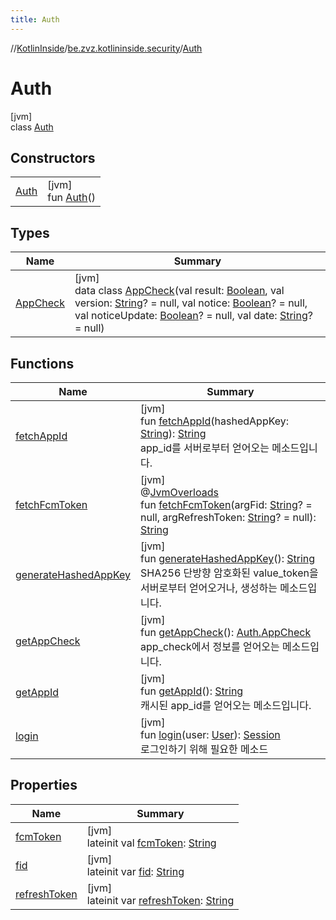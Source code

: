 ```yaml
---
title: Auth
---
```

//[KotlinInside](../../../index.html)/[be.zvz.kotlininside.security](../index.html)/[Auth](index.html)



# Auth



[jvm]\
class [Auth](index.html)



## Constructors


| | |
|---|---|
| [Auth](-auth.html) | [jvm]<br>fun [Auth](-auth.html)() |


## Types


| Name | Summary |
|---|---|
| [AppCheck](-app-check/index.html) | [jvm]<br>data class [AppCheck](-app-check/index.html)(val result: [Boolean](https://kotlinlang.org/api/latest/jvm/stdlib/kotlin/-boolean/index.html), val version: [String](https://kotlinlang.org/api/latest/jvm/stdlib/kotlin/-string/index.html)? = null, val notice: [Boolean](https://kotlinlang.org/api/latest/jvm/stdlib/kotlin/-boolean/index.html)? = null, val noticeUpdate: [Boolean](https://kotlinlang.org/api/latest/jvm/stdlib/kotlin/-boolean/index.html)? = null, val date: [String](https://kotlinlang.org/api/latest/jvm/stdlib/kotlin/-string/index.html)? = null) |


## Functions


| Name | Summary |
|---|---|
| [fetchAppId](fetch-app-id.html) | [jvm]<br>fun [fetchAppId](fetch-app-id.html)(hashedAppKey: [String](https://kotlinlang.org/api/latest/jvm/stdlib/kotlin/-string/index.html)): [String](https://kotlinlang.org/api/latest/jvm/stdlib/kotlin/-string/index.html)<br>app_id를 서버로부터 얻어오는 메소드입니다. |
| [fetchFcmToken](fetch-fcm-token.html) | [jvm]<br>@[JvmOverloads](https://kotlinlang.org/api/latest/jvm/stdlib/kotlin.jvm/-jvm-overloads/index.html)<br>fun [fetchFcmToken](fetch-fcm-token.html)(argFid: [String](https://kotlinlang.org/api/latest/jvm/stdlib/kotlin/-string/index.html)? = null, argRefreshToken: [String](https://kotlinlang.org/api/latest/jvm/stdlib/kotlin/-string/index.html)? = null): [String](https://kotlinlang.org/api/latest/jvm/stdlib/kotlin/-string/index.html) |
| [generateHashedAppKey](generate-hashed-app-key.html) | [jvm]<br>fun [generateHashedAppKey](generate-hashed-app-key.html)(): [String](https://kotlinlang.org/api/latest/jvm/stdlib/kotlin/-string/index.html)<br>SHA256 단방향 암호화된 value_token을 서버로부터 얻어오거나, 생성하는 메소드입니다. |
| [getAppCheck](get-app-check.html) | [jvm]<br>fun [getAppCheck](get-app-check.html)(): [Auth.AppCheck](-app-check/index.html)<br>app_check에서 정보를 얻어오는 메소드입니다. |
| [getAppId](get-app-id.html) | [jvm]<br>fun [getAppId](get-app-id.html)(): [String](https://kotlinlang.org/api/latest/jvm/stdlib/kotlin/-string/index.html)<br>캐시된 app_id를 얻어오는 메소드입니다. |
| [login](login.html) | [jvm]<br>fun [login](login.html)(user: [User](../../be.zvz.kotlininside.session.user/-user/index.html)): [Session](../../be.zvz.kotlininside.session/-session/index.html)<br>로그인하기 위해 필요한 메소드 |


## Properties


| Name | Summary |
|---|---|
| [fcmToken](fcm-token.html) | [jvm]<br>lateinit val [fcmToken](fcm-token.html): [String](https://kotlinlang.org/api/latest/jvm/stdlib/kotlin/-string/index.html) |
| [fid](fid.html) | [jvm]<br>lateinit var [fid](fid.html): [String](https://kotlinlang.org/api/latest/jvm/stdlib/kotlin/-string/index.html) |
| [refreshToken](refresh-token.html) | [jvm]<br>lateinit var [refreshToken](refresh-token.html): [String](https://kotlinlang.org/api/latest/jvm/stdlib/kotlin/-string/index.html) |

